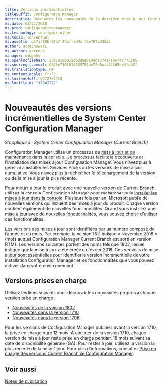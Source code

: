 ```yaml
---
title: Versions incrémentielles
titleSuffix: Configuraton Manager
description: Découvrez les nouveautés de la dernière mise à jour Configuration Manager.
ms.date: 03/22/2018
ms.prod: configuration-manager
ms.technology: configmgr-other
ms.topic: conceptual
ms.assetid: b57acf0b-05b7-46af-ad4c-f3e707bd3861
author: aczechowski
ms.author: aaroncz
manager: dougeby
ms.openlocfilehash: 28b7819b915eb2dea8a34d1474141067ac7751b5
ms.sourcegitcommit: 0305e710f634529793ae73e5aac24168ee4fe02f
ms.translationtype: HT
ms.contentlocale: fr-FR
ms.lasthandoff: 06/27/2018
ms.locfileid: "37042777"
---
```

# <a name="whats-new-in-system-center-configuration-manager-incremental-versions"></a>Nouveautés des versions incrémentielles de System Center Configuration Manager

*S’applique à : System Center Configuration Manager (Current Branch)*

 Configuration Manager utilise un processus de [mise à jour et de maintenance](/sccm/core/servers/manage/updates) dans la console. Ce processus facilite la découverte et l’installation des mises à jour Configuration Manager. Vous n’avez plus à gérer ni à installer les Services Packs ou les versions de mise à jour cumulative. Vous n’avez plus à rechercher le téléchargement de la version ou de la mise à jour la plus récente.

 Pour mettre à jour le produit avec une nouvelle version de Current Branch, utilisez la console Configuration Manager pour rechercher puis [installer les mises à jour dans la console](../../../core/servers/manage/install-in-console-updates.md). Plusieurs fois par an, Microsoft publie de nouvelles versions qui incluent des mises à jour du produit. Chaque version contient également de nouvelles fonctionnalités. Quand vous installez une mise à jour avec de nouvelles fonctionnalités, vous pouvez choisir d’utiliser ces fonctionnalités. 

 Les versions des mises à jour sont identifiées par un numéro composé de l’année et du mois. Par exemple, la version 1511 indique « Novembre 2015 » (mois auquel Configuration Manager Current Branch est sorti en version RTM). Les versions suivantes portent des noms tels que 1802, lequel indique que la mise à jour a été créée en février 2018. Ces versions de mise à jour sont essentielles pour identifier la version incrémentielle de votre installation Configuration Manager et les fonctionnalités que vous pouvez activer dans votre environnement.

## <a name="supported-versions"></a>Versions prises en charge
 Utilisez les liens suivants pour découvrir les nouveautés propres à chaque version prise en charge :
  - [Nouveautés de la version 1802](../../../core/plan-design/changes/whats-new-in-version-1802.md)
  - [Nouveautés dans la version 1710](../../../core/plan-design/changes/whats-new-in-version-1710.md)
  - [Nouveautés dans la version 1706](../../../core/plan-design/changes/whats-new-in-version-1706.md)  


Pour les versions de Configuration Manager publiées avant la version 1710, la prise en charge dure 12 mois. À compter de la version 1710, chaque version de mise à jour reste prise en charge pendant 18 mois suivant sa date de disponibilité générale (GA).  Pour rester à jour, utilisez la version la plus récente de la mise à jour. Pour plus d’informations, consultez [Prise en charge des versions Current Branch de Configuration Manager](../../../core/servers/manage/current-branch-versions-supported.md).  


## <a name="see-also"></a>Voir aussi
[Notes de publication](/sccm/core/servers/deploy/install/release-notes)
